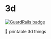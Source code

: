 # 3d

[![GuardRails badge](https://badges.production.guardrails.io/moul/3d.svg)](https://www.guardrails.io)

:triangular_ruler: printable 3d things
